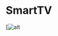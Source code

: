 # SmartTV
[![alt](https://drive.google.com/uc?export=download&id=1jQ8aTnhCB4yC-5Nxajtqfx3RqnU0Am4Z)

